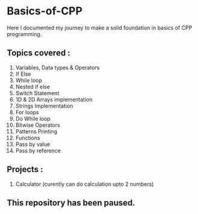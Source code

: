 # Basics-of-CPP
Here I documented my journey to make a solid foundation in basics of CPP programming.

## Topics covered :
1. Variables, Data types & Operators 
2. If Else
3. While loop
4. Nested if else
5. Switch Statement
6. 1D & 2D Arrays implementation
7. Strings Implementation
8. For loops
9. Do While loop
10. Bitwise Operators
11. Patterns Printing
12. Functions
13. Pass by value
14. Pass by reference
    
## Projects :
1. Calculator (curently can do calculation upto 2 numbers)

## This repository has been paused.
